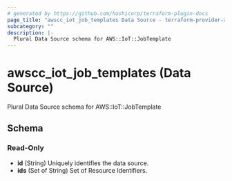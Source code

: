 ```yaml
---
# generated by https://github.com/hashicorp/terraform-plugin-docs
page_title: "awscc_iot_job_templates Data Source - terraform-provider-awscc"
subcategory: ""
description: |-
  Plural Data Source schema for AWS::IoT::JobTemplate
---
```


# awscc_iot_job_templates (Data Source)

Plural Data Source schema for AWS::IoT::JobTemplate



<!-- schema generated by tfplugindocs -->
## Schema

### Read-Only

- **id** (String) Uniquely identifies the data source.
- **ids** (Set of String) Set of Resource Identifiers.


